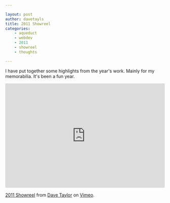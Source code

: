 ```yaml
--- 

layout: post 
author: davetayls 
title: 2011 Showreel
categories:
    - aqueduct
    - webdev 
    - 2011
    - showreel
    - thoughts

---
```


I have put together some highlights from the year's work. Mainly for my
memorabilia. It's been a fun year.

<iframe src="http://player.vimeo.com/video/34864389?title=0&amp;byline=0&amp;portrait=0" width="100%" height="330" frameborder="0" webkitAllowFullScreen="yes" mozallowfullscreen="yes" allowFullScreen="yes">vimeo</iframe>

<p><a href="http://vimeo.com/34864389">2011 Showreel</a> from <a href="http://vimeo.com/davetayls">Dave Taylor</a> on <a href="http://vimeo.com">Vimeo</a>.</p>
